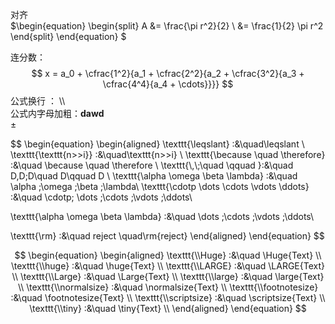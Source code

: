 对齐 <br>
$\begin{equation}
\begin{split}
A &= \frac{\pi r^2}{2} \\
   &= \frac{1}{2} \pi r^2
\end{split}
\end{equation}
$


连分数：$$  
x = a_0 + \cfrac{1^2}{a_1   
		+ \cfrac{2^2}{a_2   
		+ \cfrac{3^2}{a_3   
		+ \cfrac{4^4}{a_4   
		+ \cdots}}}}  $$
公式换行 ： \\\ <br>
公式内字母加粗：$\pmb{dawd}$ <br>
$\pm$

$$
\begin{equation} 
\begin{aligned} 
\texttt{\\leqslant}         :&\quad\leqslant  \\ 
\texttt{\\texttt\{n>>i\}}             :&\quad\texttt{n>>i} \\
\texttt{\\because \\quad \\therefore} :&\quad \because \quad \therefore \\
\texttt{\\,\\;\\quad \\qquad }:&\quad D\,D\;D\quad D\qquad D \\
\texttt{\\alpha \\omega \\beta \\lambda}  :&\quad \alpha \;\omega \;\beta \;\lambda\\
\texttt{\\cdotp \\dots \\cdots \\vdots \\ddots}  :&\quad \cdotp\; \dots \;\cdots \;\vdots \;\ddots\\

\texttt{\\alpha \\omega \\beta \\lambda}  :&\quad \dots \;\cdots \;\vdots \;\ddots\\

\texttt{\\rm} :&\quad reject \quad\rm{reject}
\end{aligned} 
\end{equation}
$$
<br>

$$
\begin{equation} 
\begin{aligned} 
\texttt{\\Huge}         :&\quad \Huge{Text}  \\ 
\texttt{\\huge}         :&\quad \huge{Text}  \\
\texttt{\\LARGE}         :&\quad \LARGE{Text}  \\
\texttt{\\Large}         :&\quad \Large{Text}  \\
\texttt{\\large}         :&\quad \large{Text}  \\
\texttt{\\normalsize}         :&\quad \normalsize{Text}  \\
\texttt{\\footnotesize}         :&\quad \footnotesize{Text}  \\
\texttt{\\scriptsize}         :&\quad \scriptsize{Text}  \\
\texttt{\\tiny}         :&\quad \tiny{Text}  \\
\end{aligned} 
\end{equation}
$$
